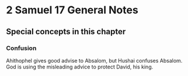 # 2 Samuel 17 General Notes
## Special concepts in this chapter

### Confusion
Ahithophel gives good advise to Absalom, but Hushai confuses Absalom. God is using the misleading advice to protect David, his king.